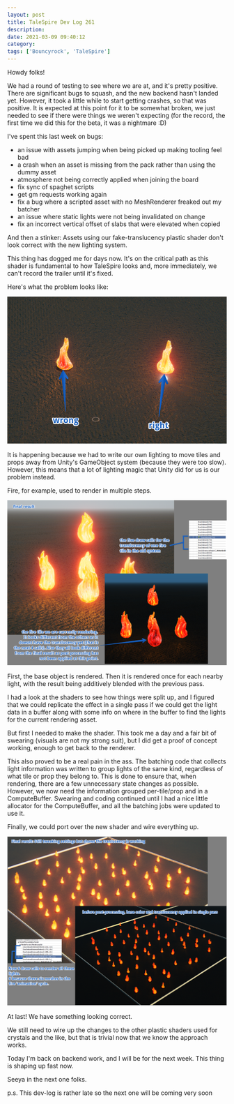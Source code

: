 ```yaml
---
layout: post
title: TaleSpire Dev Log 261
description:
date: 2021-03-09 09:40:12
category:
tags: ['Bouncyrock', 'TaleSpire']
---
```


Howdy folks!

We had a round of testing to see where we are at, and it's pretty positive. There are significant bugs to squash, and the new backend hasn't landed yet. However, it took a little while to start getting crashes, so that was positive. It is expected at this point for it to be somewhat broken, we just needed to see if there were things we weren't expecting (for the record, the first time we did this for the beta, it was a nightmare :D)

I've spent this last week on bugs:

- an issue with assets jumping when being picked up making tooling feel bad
- a crash when an asset is missing from the pack rather than using the dummy asset
- atmosphere not being correctly applied when joining the board
- fix sync of spaghet scripts
- get gm requests working again
- fix a bug where a scripted asset with no MeshRenderer freaked out my batcher
- an issue where static lights were not being invalidated on change
- fix an incorrect vertical offset of slabs that were elevated when copied

And then a stinker: Assets using our fake-translucency plastic shader don't look correct with the new lighting system.

This thing has dogged me for days now. It's on the critical path as this shader is fundamental to how TaleSpire looks and, more immediately, we can't record the trailer until it's fixed.

Here's what the problem looks like:

![incorrect fire effect](/assets/images/fireWrong.png)

It is happening because we had to write our own lighting to move tiles and props away from Unity's GameObject system (because they were too slow). However, this means that a lot of lighting magic that Unity did for us is our problem instead.

Fire, for example, used to render in multiple steps.

![incorrect fire effect](/assets/images/fireOld.png)

First, the base object is rendered. Then it is rendered once for each nearby light, with the result being additively blended with the previous pass.

I had a look at the shaders to see how things were split up, and I figured that we could replicate the effect in a single pass if we could get the light data in a buffer along with some info on where in the buffer to find the lights for the current rendering asset.

But first I needed to make the shader. This took me a day and a fair bit of swearing (visuals are not my strong suit), but I did get a proof of concept working, enough to get back to the renderer.

This also proved to be a real pain in the ass. The batching code that collects light information was written to group lights of the same kind, regardless of what tile or prop they belong to. This is done to ensure that, when rendering, there are a few unnecessary state changes as possible. However, we now need the information grouped per-tile/prop and in a ComputeBuffer. Swearing and coding continued until I had a nice little allocator for the ComputeBuffer, and all the batching jobs were updated to use it.

Finally, we could port over the new shader and wire everything up.

![incorrect fire effect](/assets/images/fireNew.png)

At last! We have something looking correct.

We still need to wire up the changes to the other plastic shaders used for crystals and the like, but that is trivial now that we know the approach works.

Today I'm back on backend work, and I will be for the next week. This thing is shaping up fast now.

Seeya in the next one folks.

p.s. This dev-log is rather late so the next one will be coming very soon
